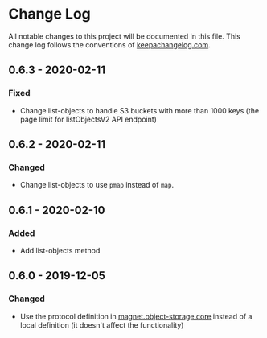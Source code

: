 # Change Log
All notable changes to this project will be documented in this
file. This change log follows the conventions of
[keepachangelog.com](http://keepachangelog.com/).

## 0.6.3 - 2020-02-11
### Fixed
- Change list-objects to handle S3 buckets with more than 1000 keys
  (the page limit for listObjectsV2 API endpoint)

## 0.6.2 - 2020-02-11
### Changed
- Change list-objects to use `pmap` instead of `map`.

## 0.6.1 - 2020-02-10
### Added
- Add list-objects method

## 0.6.0 - 2019-12-05
### Changed
- Use the protocol definition in [magnet.object-storage.core](https://github.com/magnetcoop/object-storage.core) instead of a local definition (it doesn't affect the functionality)
